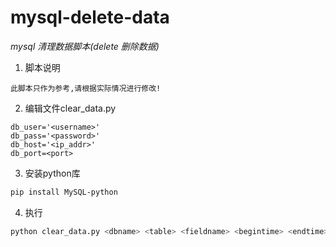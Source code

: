 # mysql-delete-data
*mysql 清理数据脚本(delete 删除数据)*

1. 脚本说明
```text
此脚本只作为参考,请根据实际情况进行修改!
```

2. 编辑文件clear_data.py
```text
db_user='<username>'
db_pass='<password>'
db_host='<ip_addr>'
db_port=<port>
```

3. 安装python库
```bash
pip install MySQL-python
```

4. 执行
```bash
python clear_data.py <dbname> <table> <fieldname> <begintime> <endtime>
```
